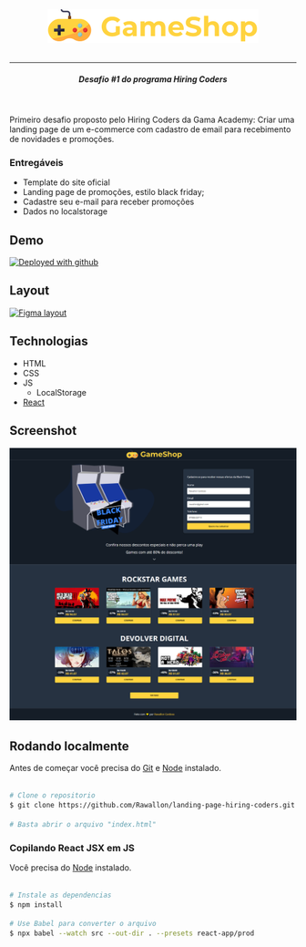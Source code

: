 <div align="center">
  <img src=".github/logo.png" alt="logo">
</div>
<br/>
<hr />
<h5 align="center">Desafio #1 do programa Hiring Coders</h5><br/>

Primeiro desafio proposto pelo Hiring Coders da Gama Academy: Criar uma landing page de um e-commerce com cadastro de email para recebimento de novidades e promoções.

### Entregáveis

- Template do site oficial
- Landing page de promoções, estilo black friday;
- Cadastre seu e-mail para receber promoções
- Dados no localstorage

## Demo

<a title="Deployed with github" href="https://rawallon.github.io/landing-page-hiring-coders/">
<img alt="Deployed with github" src="https://img.shields.io/badge/Deployed%20with%20github-%23ea4335?style=plastic&logo=github&logoColor=white" width="200px" />
</a>

## Layout

<a title="Figma layout" href="https://www.figma.com/file/CC38z19PfwHzHogV60WquF/Untitled?node-id=0%3A153">
<img alt="Figma layout" src="https://img.shields.io/badge/Figma-F24E1E?style=for-the-badge&logo=figma&logoColor=white" />
</a>

## Technologias

- HTML
- CSS
- JS
  - LocalStorage
- [React](https://reactjs.org)

## Screenshot

![Homepage](.github/fullscreen.png)

## Rodando localmente

Antes de começar você precisa do [Git](https://git-scm.com) e [Node](https://nodejs.org/en/) instalado.

```bash

# Clone o repositorio
$ git clone https://github.com/Rawallon/landing-page-hiring-coders.git && cd landing-page-hiring-coders

# Basta abrir o arquivo "index.html"

```

### Copilando React JSX em JS

Você precisa do [Node](https://nodejs.org/en/) instalado.

```bash

# Instale as dependencias
$ npm install

# Use Babel para converter o arquivo
$ npx babel --watch src --out-dir . --presets react-app/prod
```
